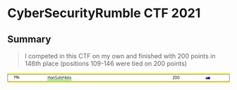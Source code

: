 <p align="center"><img src=" "></p>

# CyberSecurityRumble CTF 2021

## Summary
> I competed in this CTF on my own and finished with 200 points in 146th place (positions 109-146 were tied on 200 points)

<p align="center"><img src="csr_scoreboard.png"></p>
